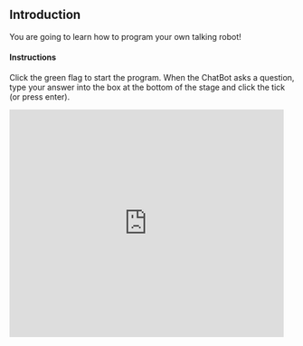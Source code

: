 ## Introduction

You are going to learn how to program your own talking robot!

#### Instructions

Click the green flag to start the program. When the ChatBot asks a question, type your answer into the box at the bottom of the stage and click the tick (or press enter).

<div class="scratch-preview">
  <iframe allowtransparency="true" width="485" height="402" src="https://scratch.mit.edu/projects/embed/26762091/?autostart=false" frameborder="0"></iframe>
</div>
